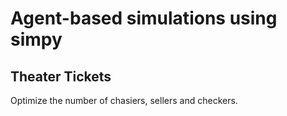 # Agent-based simulations using simpy

## Theater Tickets

Optimize the number of chasiers, sellers and checkers.

